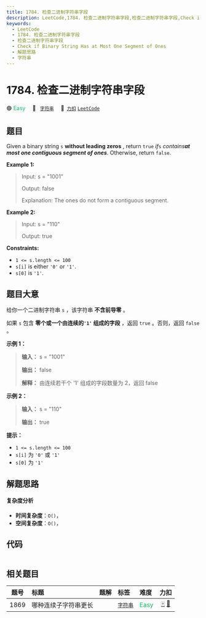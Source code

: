 ```yaml
---
title: 1784. 检查二进制字符串字段
description: LeetCode,1784. 检查二进制字符串字段,检查二进制字符串字段,Check if Binary String Has at Most One Segment of Ones,解题思路,字符串
keywords:
  - LeetCode
  - 1784. 检查二进制字符串字段
  - 检查二进制字符串字段
  - Check if Binary String Has at Most One Segment of Ones
  - 解题思路
  - 字符串
---
```


# 1784. 检查二进制字符串字段

🟢 <font color=#15bd66>Easy</font>&emsp; 🔖&ensp; [`字符串`](/tag/string.md)&emsp; 🔗&ensp;[`力扣`](https://leetcode.cn/problems/check-if-binary-string-has-at-most-one-segment-of-ones) [`LeetCode`](https://leetcode.com/problems/check-if-binary-string-has-at-most-one-segment-of-ones)

## 题目

Given a binary string `s` **​​​​​without leading zeros** , return `true`​​​
_if_`s` _contains**at most one contiguous segment of ones**_. Otherwise,
return `false`.



**Example 1:**

> Input: s = "1001"
> 
> Output: false
> 
> Explanation: The ones do not form a contiguous segment.

**Example 2:**

> Input: s = "110"
> 
> Output: true



**Constraints:**

  * `1 <= s.length <= 100`
  * `s[i]`​​​​ is either `'0'` or `'1'`.
  * `s[0]` is `'1'`.


## 题目大意

给你一个二进制字符串 `s` ，该字符串 **不含前导零** 。

如果 `s` 包含 **零个或一个由连续的`'1'` 组成的字段** ，返回 `true`​​​ 。否则，返回 `false` 。



**示例 1：**

> 
> 
> 
> 
> 
> **输入：** s = "1001"
> 
> **输出：** false
> 
> **解释：** 由连续若干个 '1' 组成的字段数量为 2，返回 false
> 
> 

**示例 2：**

> 
> 
> 
> 
> 
> **输入：** s = "110"
> 
> **输出：** true



**提示：**

  * `1 <= s.length <= 100`
  * `s[i]`​​​​ 为 `'0'` 或 `'1'`
  * `s[0]` 为 `'1'`


## 解题思路

#### 复杂度分析

- **时间复杂度**：`O()`，
- **空间复杂度**：`O()`，

## 代码

```javascript

```

## 相关题目

<!-- prettier-ignore -->
| 题号 | 标题 | 题解 | 标签 | 难度 | 力扣 |
| :------: | :------ | :------: | :------ | :------ | :------: |
| 1869 | 哪种连续子字符串更长 |  |  [`字符串`](/tag/string.md) | <font color=#15bd66>Easy</font> | [🀄️](https://leetcode.cn/problems/longer-contiguous-segments-of-ones-than-zeros) [🔗](https://leetcode.com/problems/longer-contiguous-segments-of-ones-than-zeros) |